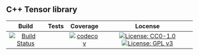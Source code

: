 ## C++ Tensor library
|Build   	|  Tests | 	Coverage | Locense |
|:-:	|:-:	| :-: | :-: |
|[![Build Status](https://travis-ci.com/cpp977/Multiped.svg?token=W64saGyDC6yspdrrxsa3&branch=master)](https://travis-ci.com/cpp977/Multiped)|[![<cpp977>](https://circleci.com/gh/cpp977/Multiped.svg?style=shield&circle-token=3f4cb5329830253f59bafcc47fa4b309ca78dc2d)](https://app.circleci.com/pipelines/github/cpp977)|[![codecov](https://codecov.io/gh/cpp977/Multiped/branch/master/graph/badge.svg?token=MRQLD834VO)](https://codecov.io/gh/cpp977/Multiped)| [![License: CC0-1.0](https://img.shields.io/badge/License-CC0%201.0-lightgrey.svg)](http://creativecommons.org/publicdomain/zero/1.0/) [![License: GPL v3](https://img.shields.io/badge/License-GPLv3-blue.svg)](https://www.gnu.org/licenses/gpl-3.0)|





